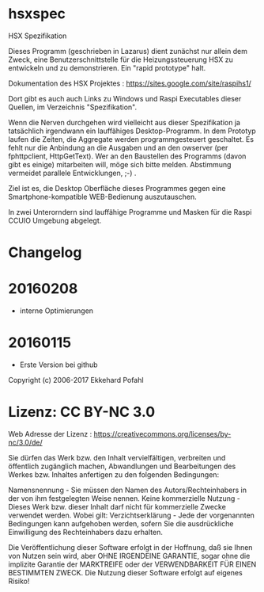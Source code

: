 # hsxspec
HSX Spezifikation

Dieses Programm (geschrieben in Lazarus) dient zunächst nur allein dem Zweck, eine Benutzerschnittstelle für die 
Heizungssteuerung HSX zu entwickeln und zu demonstrieren. Ein "rapid prototype" halt.

Dokumentation des HSX Projektes :  https://sites.google.com/site/raspihs1/

Dort gibt es auch auch Links zu Windows und Raspi Executables dieser Quellen, im Verzeichnis "Spezifikation".

Wenn die Nerven durchgehen wird vielleicht aus dieser Spezifikation ja tatsächlich irgendwann ein lauffähiges Desktop-Programm. In dem Prototyp laufen die Zeiten, die Aggregate werden programmgesteuert geschaltet. Es fehlt nur die Anbindung an die Ausgaben und an den owserver (per fphttpclient, HttpGetText). Wer an den Baustellen des Programms (davon gibt es einige) mitarbeiten will, möge sich bitte melden. Abstimmung vermeidet parallele Entwicklungen, ;-) .

Ziel ist es, die Desktop Oberfläche dieses Programmes gegen eine Smartphone-kompatible WEB-Bedienung auszutauschen.

In zwei Unterorndern sind lauffähige Programme und Masken für die Raspi CCUIO Umgebung abgelegt.

# Changelog

# 20160208

- interne Optimierungen

# 20160115

- Erste Version bei github 



Copyright (c) 2006-2017 Ekkehard Pofahl

# Lizenz: CC BY-NC 3.0

Web Adresse der Lizenz : https://creativecommons.org/licenses/by-nc/3.0/de/

Sie dürfen das Werk bzw. den Inhalt vervielfältigen, verbreiten und öffentlich zugänglich machen, Abwandlungen 
und Bearbeitungen des Werkes bzw. Inhaltes anfertigen zu den folgenden Bedingungen:

Namensnennung - Sie müssen den Namen des Autors/Rechteinhabers in der von ihm festgelegten Weise nennen.
Keine kommerzielle Nutzung - Dieses Werk bzw. dieser Inhalt darf nicht für kommerzielle Zwecke verwendet werden.
Wobei gilt: Verzichtserklärung - Jede der vorgenannten Bedingungen kann aufgehoben werden, sofern Sie die 
ausdrückliche Einwilligung des Rechteinhabers dazu erhalten.

Die Veröffentlichung dieser Software erfolgt in der Hoffnung, daß sie Ihnen von Nutzen sein wird, aber 
OHNE IRGENDEINE GARANTIE, sogar ohne die implizite Garantie der MARKTREIFE oder der VERWENDBARKEIT FÜR 
EINEN BESTIMMTEN ZWECK. Die Nutzung dieser Software erfolgt auf eigenes Risiko!
